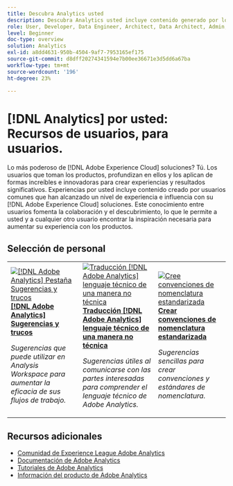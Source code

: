 ```yaml
---
title: Descubra Analytics usted
description: Descubra Analytics usted incluye contenido generado por los usuarios y creado por usuarios habituales que han adquirido un nivel de experiencia e influencia con sus conocimientos de Adobe Analytics.
role: User, Developer, Data Engineer, Architect, Data Architect, Admin, Leader
level: Beginner
doc-type: overview
solution: Analytics
exl-id: a8dd4631-950b-4504-9af7-7953165ef175
source-git-commit: d8dff20274341594e7b00ee36671e3d5dd6a67ba
workflow-type: tm+mt
source-wordcount: '196'
ht-degree: 23%

---
```


# [!DNL Analytics] por usted: Recursos de usuarios, para usuarios.

Lo más poderoso de [!DNL Adobe Experience Cloud] soluciones? Tú. Los usuarios que toman los productos, profundizan en ellos y los aplican de formas increíbles e innovadoras para crear experiencias y resultados significativos. Experiencias por usted incluye contenido creado por usuarios comunes que han alcanzado un nivel de experiencia e influencia con su [!DNL Adobe Experience Cloud] soluciones. Este conocimiento entre usuarios fomenta la colaboración y el descubrimiento, lo que le permite a usted y a cualquier otro usuario encontrar la inspiración necesaria para aumentar su experiencia con los productos.

<div id="recs-overview-body-1"></div>
<div id="recs-overview-body-2"></div>
<div id="recs-overview-body-3"></div>
<div id="recs-overview-body-4"></div>
<div id="recs-overview-body-5"></div>
<div id="recs-overview-body-6"></div>

<div id="staff-picks-section">

## Selección de personal

<table>
<tr>
  <td>
    <a href="/help/analytics/analysis-workspace/tips-and-tricks/right-click-tips-and-tricks-for-more-efficient-workflows.md">
      <img alt="[!DNL Adobe Analytics] Pestaña Sugerencias y trucos" src="https://video.tv.adobe.com/v/3417736?format=jpeg" />
    </a>
    <div>
      <a href="/help/analytics/analysis-workspace/tips-and-tricks/right-click-tips-and-tricks-for-more-efficient-workflows.md">
    <strong>[!DNL Adobe Analytics] Sugerencias y trucos</strong>
    </a>
    </div>
    <p>
    <em>Sugerencias que puede utilizar en Analysis Workspace para aumentar la eficacia de sus flujos de trabajo.</em>
    <p>
  </td>
  <td>
    <a href="/help/marketo/programs/email-programs.md">
      <img alt="Traducción [!DNL Adobe Analytics] lenguaje técnico de una manera no técnica" src="https://video.tv.adobe.com/v/342066?format=jpeg" />
    </a>
    <div>
      <a href="/help/analytics/administration/key-admin-skills/translating-adobe-analytics-technical-language.md">
    <strong>Traducción [!DNL Adobe Analytics] lenguaje técnico de una manera no técnica</strong>
    </a>
    </div>
    <p>
    <em>Sugerencias útiles al comunicarse con las partes interesadas para comprender el lenguaje técnico de Adobe Analytics.</em>
    <p>
  </td>
  <td>
    <a href="/help/analytics/administration/admin-tips/create-standardized-naming-conventions.md">
      <img alt="Cree convenciones de nomenclatura estandarizada" src="https://cdn.experienceleague.adobe.com/thumb/10531.jpg" />
    </a>
    <div>
      <a href="/help/analytics/administration/admin-tips/create-standardized-naming-conventions.md">
    <strong>Crear convenciones de nomenclatura estandarizada</strong>
    </a>
    </div>
    <p>
    <em>Sugerencias sencillas para crear convenciones y estándares de nomenclatura.</em>
    <p>
  </td>
</tr>
</table>

</div>

## Recursos adicionales

* [Comunidad de Experience League Adobe Analytics](https://experienceleaguecommunities.adobe.com/t5/adobe-analytics/ct-p/adobe-analytics-community?profile.language=es)
* [Documentación de Adobe Analytics](https://experienceleague.adobe.com/docs/analytics.html?lang=es)
* [Tutoriales de Adobe Analytics](https://experienceleague.adobe.com/docs/analytics-learn/tutorials/overview.html?lang=es)
* [Información del producto de Adobe Analytics](https://business.adobe.com/es/products/analytics/adobe-analytics.html)
